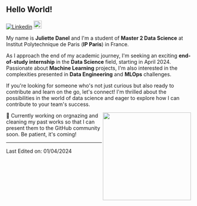 ## Hello World!

[![Linkedin](https://img.shields.io/badge/-LinkedIn-blue?style=flat&logo=Linkedin&logoColor=white)](https://www.linkedin.com/in/juliette-danel/)
[<img src="https://img.shields.io/github/followers/judnl?label=follow&style=social" height="22" title="Follow me" />](https://github.com/judnl) 


My name is **Juliette Danel** and I'm a student of **Master 2 Data Science** at Institut Polytechnique de Paris (**IP Paris**) in France.

As I approach the end of my academic journey, I'm seeking an exciting **end-of-study internship** in the **Data Science** field, starting in April 2024. Passionate about **Machine Learning** projects, I'm also interested in the complexities presented in **Data Engineering** and **MLOps** challenges.

If you're looking for someone who's not just curious but also ready to contribute and learn on the go, let's connect! I'm thrilled about the possibilities in the world of data science and eager to explore how I can contribute to your team's success.

<img align= "right" width= "240" src= "https://pa1.narvii.com/6580/8098c6e9207376889eeb0532d9f5a0723c4d73f5_hq.gif"/>

🔧 Currently working on orgnazing and cleaning my past works so that I can present them to the GitHub community soon. Be patient, it's coming!

<!--
- 🌱 I’m currently learning <img height="20" src="https://raw.githubusercontent.com/github/explore/80688e429a7d4ef2fca1e82350fe8e3517d3494d/topics/javascript/javascript.png"></code>
<code><img height="20" src="https://raw.githubusercontent.com/github/explore/80688e429a7d4ef2fca1e82350fe8e3517d3494d/topics/react/react.png"></code>
<code><img height="20" src="https://raw.githubusercontent.com/github/explore/80688e429a7d4ef2fca1e82350fe8e3517d3494d/topics/visual-studio-code/visual-studio-code.png"></code>
<code> <img height = "20" src = "https://raw.githubusercontent.com/github/explore/80688e429a7d4ef2fca1e82350fe8e3517d3494d/topics/markdown/markdown.png"> </code>
<code><img height="20" src="https://raw.githubusercontent.com/github/explore/80688e429a7d4ef2fca1e82350fe8e3517d3494d/topics/html/html.png"></code>
<code><img height="20" src="https://raw.githubusercontent.com/github/explore/80688e429a7d4ef2fca1e82350fe8e3517d3494d/topics/css/css.png"></code>

- 💬 Ask me about programming in general, I am always <br> available to help and learn together.

- 📫 How to reach me: 
   - <a><img height="25" src="https://raw.githubusercontent.com/github/explore/80688e429a7d4ef2fca1e82350fe8e3517d3494d/topics/discord/discord.png"> [Discord](https://discord.com/): Leandra#1163 </a>
-->


----
Last Edited on: 01/04/2024
